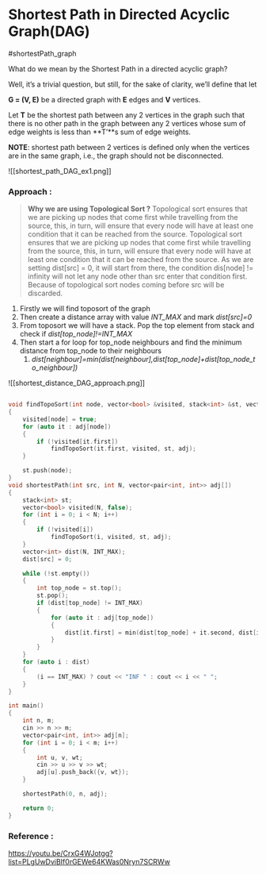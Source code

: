 # Shortest Path in Directed Acyclic Graph(DAG)

#shortestPath_graph

What do we mean by the Shortest Path in a directed acyclic graph?

Well, it’s a trivial question, but still, for the sake of clarity, we’ll define that let

**G = (V, E)** be a directed graph with **E** edges and **V** vertices.

Let **T** be the shortest path between any 2 vertices in the graph such that there is no other path in the graph between any 2 vertices whose sum of edge weights is less than **T’**s sum of edge weights.

**NOTE**: shortest path between 2 vertices is defined only when the vertices are in the same graph, i.e., the graph should not be disconnected.

![[shortest_path_DAG_ex1.png]]

### Approach :

> **Why we are using Topological Sort ?**
> Topological sort ensures that we are picking up nodes that come first while travelling from the source, this, in turn, will ensure that every node will have at least one condition that it can be reached from the source.
> Topological sort ensures that we are picking up nodes that come first while travelling from the source, this, in turn, will ensure that every node will have at least one condition that it can be reached from the source. As we are setting dist[src] = 0, it will start from there, the condition dis[node] != infinity will not let any node other than src enter that condition first. Because of topological sort nodes coming before src will be discarded.

1. Firstly we will find toposort of the graph
2. Then create a distance array with value _INT_MAX_ and mark _dist[src]=0_
3. From toposort we will have a stack. Pop the top element from stack and check if _dist[top_node]!=INT_MAX_
4. Then start a for loop for top_node neighbours and find the minimum distance from top_node to their neighbours
   1. _dist[neighbour]=min(dist[neighbour],dist[top_node]+dist[top_node_to_neighbour])_

![[shortest_distance_DAG_approach.png]]

```cpp

void findTopoSort(int node, vector<bool> &visited, stack<int> &st, vector<pair<int, int>> adj[])
{
    visited[node] = true;
    for (auto it : adj[node])
    {
        if (!visited[it.first])
            findTopoSort(it.first, visited, st, adj);
    }

    st.push(node);
}
void shortestPath(int src, int N, vector<pair<int, int>> adj[])
{
    stack<int> st;
    vector<bool> visited(N, false);
    for (int i = 0; i < N; i++)
    {
        if (!visited[i])
            findTopoSort(i, visited, st, adj);
    }
    vector<int> dist(N, INT_MAX);
    dist[src] = 0;

    while (!st.empty())
    {
        int top_node = st.top();
        st.pop();
        if (dist[top_node] != INT_MAX)
        {
            for (auto it : adj[top_node])
            {
                dist[it.first] = min(dist[top_node] + it.second, dist[it.first]);
            }
        }
    }
    for (auto i : dist)
    {
        (i == INT_MAX) ? cout << "INF " : cout << i << " ";
    }
}

int main()
{
    int n, m;
    cin >> n >> m;
    vector<pair<int, int>> adj[n];
    for (int i = 0; i < m; i++)
    {
        int u, v, wt;
        cin >> u >> v >> wt;
        adj[u].push_back({v, wt});
    }

    shortestPath(0, n, adj);

    return 0;
}
```

### Reference :

https://youtu.be/CrxG4WJotgg?list=PLgUwDviBIf0rGEWe64KWas0Nryn7SCRWw
